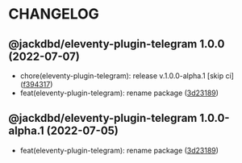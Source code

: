 # CHANGELOG

## @jackdbd/eleventy-plugin-telegram 1.0.0 (2022-07-07)

* chore(eleventy-plugin-telegram): release v.1.0.0-alpha.1 [skip ci] ([f394317](https://github.com/jackdbd/undici/commit/f394317))
* feat(eleventy-plugin-telegram): rename package ([3d23189](https://github.com/jackdbd/undici/commit/3d23189))

## @jackdbd/eleventy-plugin-telegram 1.0.0-alpha.1 (2022-07-05)

* feat(eleventy-plugin-telegram): rename package ([3d23189](https://github.com/jackdbd/undici/commit/3d23189))
